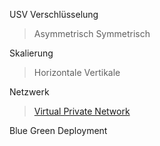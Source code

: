 USV
Verschlüsselung
> Asymmetrisch
> Symmetrisch

Skalierung
>Horizontale
>Vertikale

Netzwerk
>[Virtual Private Network](obsidian://open?vault=Berufsschule%20Vault&file=Lernfeld%209%2FVirtual%20Private%20Network)

Blue Green Deployment


 